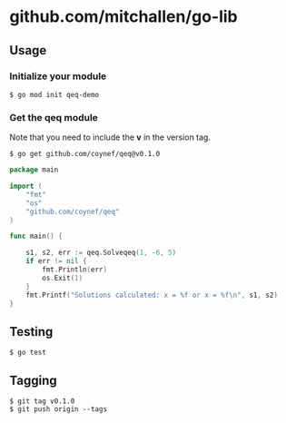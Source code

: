 # github.com/mitchallen/go-lib

## Usage

### Initialize your module

```
$ go mod init qeq-demo
```

### Get the qeq module

Note that you need to include the **v** in the version tag.

```
$ go get github.com/coynef/qeq@v0.1.0
```

```go
package main

import (
    "fmt"
    "os"
    "github.com/coynef/qeq"
)

func main() {

    s1, s2, err := qeq.Solveqeq(1, -6, 5)
	if err != nil {
		fmt.Println(err)
		os.Exit(1)
	}
	fmt.Printf("Solutions calculated: x = %f or x = %f\n", s1, s2)
}
```

## Testing

```
$ go test
```

## Tagging

```
$ git tag v0.1.0
$ git push origin --tags
```
